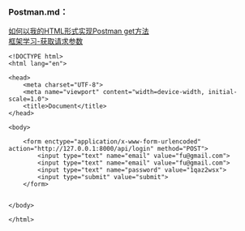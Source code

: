 ### Postman.md：<br>

<a href="https://mlog.club/article/4132111">如何以我的HTML形式实现Postman get方法</a><br>
<a href="https://chenye2017.github.io/2019/02/25/%E6%A1%86%E6%9E%B6%E5%AD%A6%E4%B9%A0-%E8%8E%B7%E5%8F%96%E8%AF%B7%E6%B1%82%E5%8F%82%E6%95%B0/">框架学习-获取请求参数</a><br>

~~~
<!DOCTYPE html>
<html lang="en">

<head>
    <meta charset="UTF-8">
    <meta name="viewport" content="width=device-width, initial-scale=1.0">
    <title>Document</title>
</head>

<body>

    <form enctype="application/x-www-form-urlencoded" action="http://127.0.0.1:8000/api/login" method="POST">
        <input type="text" name="email" value="fu@gmail.com">
        <input type="text" name="email" value="fu@gmail.com">
        <input type="text" name="password" value="1qaz2wsx">
        <input type="submit" value="submit">
    </form>


</body>

</html>
~~~